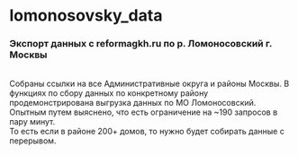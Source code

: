 # lomonosovsky_data
<h3>Экспорт данных с reformagkh.ru по р. Ломоносовский г. Москвы</h3> <br>
Собраны ссылки на все Административные округа и районы Москвы. В функциях по сбору данных по конкретному району продемонстрирована выгрузка данных по МО Ломоносовский. <br>
Опытным путем выяснено, что есть ограничение на ~190 запросов в пару минут.
<br>То есть если в районе 200+ домов, то нужно будет собирать данные с перерывом. 
